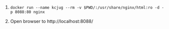 1. 
    ```shell
    docker run --name kcjug --rm -v $PWD/:/usr/share/nginx/html:ro -d -p 8088:80 nginx
    ``` 
2. Open browser to http://localhost:8088/
